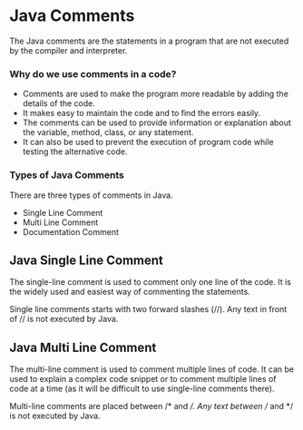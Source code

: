 # Java Comments
The Java comments are the statements in a program that are not executed by the compiler and interpreter.

### Why do we use comments in a code?
- Comments are used to make the program more readable by adding the details of the code.
- It makes easy to maintain the code and to find the errors easily.
- The comments can be used to provide information or explanation about the variable, method, class, or any statement.
- It can also be used to prevent the execution of program code while testing the alternative code.

### Types of Java Comments
There are three types of comments in Java.

- Single Line Comment
- Multi Line Comment
- Documentation Comment

## Java Single Line Comment
The single-line comment is used to comment only one line of the code. It is the widely used and easiest way of commenting the statements.

Single line comments starts with two forward slashes (//). Any text in front of // is not executed by Java.

## Java Multi Line Comment
The multi-line comment is used to comment multiple lines of code. It can be used to explain a complex code snippet or to comment multiple lines of code at a time (as it will be difficult to use single-line comments there).

Multi-line comments are placed between /* and */. Any text between /* and */ is not executed by Java.
